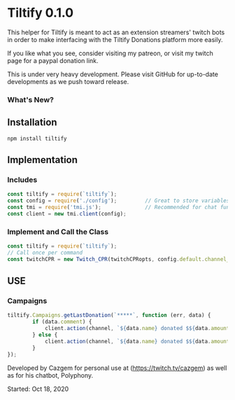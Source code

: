 # Tiltify 0.1.0

This helper for Tiltify is meant to act as an extension streamers' twitch bots in order to make interfacing with the Tiltify Donations platform more easily.

If you like what you see, consider visiting my patreon, or visit my twitch page for a paypal donation link.

This is under very heavy development. Please visit GitHub for up-to-date developments as we push toward release.

### What's New?


## Installation

`npm install tiltify`


## Implementation

### Includes
```javascript
const tiltify = require(`tiltify`);
const config = require('./config');         // Great to store variables safely
const tmi = require('tmi.js');              // Recommended for chat functionality, though not strictly necessary to function.
const client = new tmi.client(config);
```


### Implement and Call the Class
```javascript
const tiltify = require(`tiltify`);
// Call once per command
const twitchCPR = new Twitch_CPR(twitchCPRopts, config.default.channel_id, config.default.streamer);
```

## USE

### Campaigns
```javascript
tiltify.Campaigns.getLastDonation(`*****`, function (err, data) {
        if (data.comment) {
            client.action(channel, `${data.name} donated $${data.amount}! "${data.comment}"`)
        } else {
            client.action(channel, `${data.name} donated $${data.amount}! curseLit`)
        }
});
```





Developed by Cazgem for personal use at (https://twitch.tv/cazgem) as well as for his chatbot, Polyphony.

Started: Oct 18, 2020